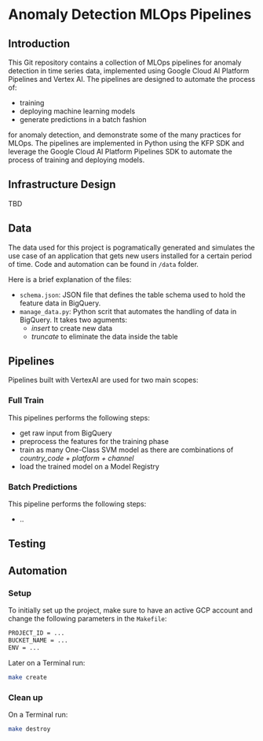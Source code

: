 # Anomaly Detection MLOps Pipelines

## Introduction
This Git repository contains a collection of MLOps pipelines for anomaly detection in time series data, implemented using Google Cloud AI Platform Pipelines and Vertex AI. The pipelines are designed to automate the process of:
- training 
- deploying machine learning models
- generate predictions in a batch fashion

for anomaly detection, and demonstrate some of the many practices for MLOps.
The pipelines are implemented in Python using the KFP SDK and leverage the Google Cloud AI Platform Pipelines SDK to automate the process of training and deploying models.

## Infrastructure Design

TBD

## Data
The data used for this project is pogramatically generated and simulates the use case of an application that gets new users installed for a certain period of time.
Code and automation can be found in `/data` folder.

Here is a brief explanation of the files:
- `schema.json`: JSON file that defines the table schema used to hold the feature data in BigQuery.
- `manage_data.py`: Python scrit that automates the handling of data in BigQuery. It takes two aguments:
    - *insert* to create new data
    - *truncate* to eliminate the data inside the table

## Pipelines
Pipelines built with VertexAI are used for two main scopes:

### Full Train
This pipelines performs the following steps:
- get raw input from BigQuery
- preprocess the features for the training phase
- train as many One-Class SVM model as there are combinations of *country_code + platform + channel*
- load the trained model on a Model Registry

### Batch Predictions
This pipeline performs the following steps:
- ..

## Testing

## Automation
### Setup
To initially set up the project, make sure to have an active GCP account and change the following parameters in the `Makefile`:

```bash
PROJECT_ID = ...
BUCKET_NAME = ...
ENV = ...
```
Later on a Terminal run:
```bash
make create
```

### Clean up
On a Terminal run:
```bash
make destroy
```